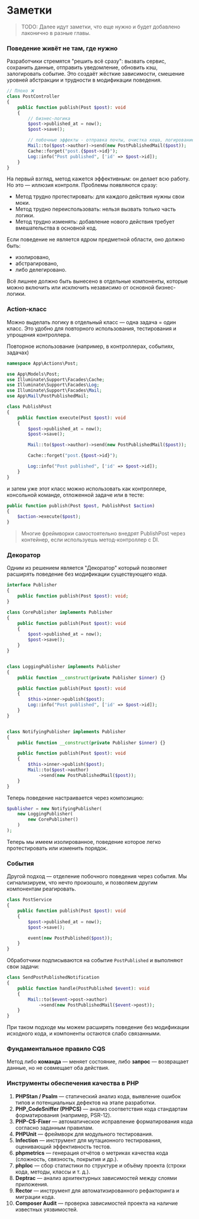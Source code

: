 # Заметки

> TODO: Далее идут заметки, что еще нужно и будет добавлено лаконично в разные главы.

### Поведение живёт не там, где нужно

Разработчики стремятся "решить всё сразу": вызвать сервис, сохранить данные, отправить уведомление, обновить кэш,
залогировать событие. Это создаёт жёсткие зависимости, смешение уровней абстракции и трудности в модификации поведения.

```php
// Плохо ❌
class PostController 
{
    public function publish(Post $post): void
    {
        // бизнес-логика
        $post->published_at = now();
        $post->save();

        // побочные эффекты - отправка почты, очистка кеша, логирование
        Mail::to($post->author)->send(new PostPublishedMail($post));
        Cache::forget("post.{$post->id}");
        Log::info("Post published", ['id' => $post->id]);
    }
}
```

На первый взгляд, метод кажется эффективным: он делает всю работу. 
Но это — иллюзия контроля. Проблемы появляются сразу:

- Метод трудно протестировать: для каждого действия нужны свои моки.
- Метод трудно переиспользовать: нельзя вызвать только часть логики.
- Метод трудно изменять: добавление нового действия требует вмешательства в основной код.


Если поведение не является ядром предметной области, оно должно быть:

- изолировано,
- абстрагировано,
- либо делегировано.

Всё лишнее должно быть вынесено в отдельные компоненты, которые можно включить или исключить независимо от основной бизнес-логики.

### Action-класс

Можно выделать логику в отдельный класс — одна задача = один класс.
Это удобно для повторного использования, тестирования и упрощения контроллера.

Повторное использование (например, в контроллерах, событиях, задачах)

```php
namespace App\Actions\Post;

use App\Models\Post;
use Illuminate\Support\Facades\Cache;
use Illuminate\Support\Facades\Log;
use Illuminate\Support\Facades\Mail;
use App\Mail\PostPublishedMail;

class PublishPost
{
    public function execute(Post $post): void
    {
        $post->published_at = now();
        $post->save();

        Mail::to($post->author)->send(new PostPublishedMail($post));

        Cache::forget("post.{$post->id}");

        Log::info("Post published", ['id' => $post->id]);
    }
}
```

и затем уже этот класс можно использовать как контроллере, консольной команде, отложенной задаче или в тесте:

```php
public function publish(Post $post, PublishPost $action)
{
    $action->execute($post);
}
```

> Многие фреймворки самостоятельно внедрят PublishPost через контейнер, если используешь метод-контроллер с DI.

### Декоратор

Одним из решением является "Декоратор" который позволяет расширять поведение без модификации существующего кода.

```php
interface Publisher
{
    public function publish(Post $post): void;
}

class CorePublisher implements Publisher
{
    public function publish(Post $post): void
    {
        $post->published_at = now();
        $post->save();
    }
}


class LoggingPublisher implements Publisher
{
    public function __construct(private Publisher $inner) {}

    public function publish(Post $post): void
    {
        $this->inner->publish($post);
        Log::info("Post published", ['id' => $post->id]);
    }
}


class NotifyingPublisher implements Publisher
{
    public function __construct(private Publisher $inner) {}

    public function publish(Post $post): void
    {
        $this->inner->publish($post);
        Mail::to($post->author)
            ->send(new PostPublishedMail($post));
    }
}
```

Теперь поведение настраивается через композицию:

```php
$publisher = new NotifyingPublisher(
    new LoggingPublisher(
        new CorePublisher()
    )
);
```


Теперь мы имеем изолированное, поведение которое легко протестировать или изменить порядок.


### События

Другой подход — отделение побочного поведения через события. Мы сигнализируем, что нечто произошло, и позволяем другим компонентам реагировать.

```php
class PostService
{
    public function publish(Post $post): void
    {
        $post->published_at = now();
        $post->save();

        event(new PostPublished($post));
    }
}
```


Обработчики подписываются на событие `PostPublished` и выполняют свои задачи:

```php
class SendPostPublishedNotification
{
    public function handle(PostPublished $event): void
    {
        Mail::to($event->post->author)
            ->send(new PostPublishedMail($event->post));
    }
}
```

При таком подходе мы можем расширять поведение без модификации исходного кода, и компоненты остаются слабо связанными.


### Фундаментальное правило CQS

Метод либо **команда** — меняет состояние, либо **запрос** — возвращает данные, но не совмещает оба действия.

### Инструменты обеспечения качества в PHP

1. **PHPStan / Psalm** — статический анализ кода, выявление ошибок типов и потенциальных дефектов на этапе разработки.
2. **PHP\_CodeSniffer (PHPCS)** — анализ соответствия кода стандартам форматирования (например, PSR-12).
3. **PHP-CS-Fixer** — автоматическое исправление форматирования кода согласно заданным правилам.
4. **PHPUnit** — фреймворк для модульного тестирования.
5. **Infection** — инструмент для мутационного тестирования, оценивающий эффективность тестов.
6. **phpmetrics** — генерация отчётов о метриках качества кода (сложность, связность, покрытия и др.).
7. **phploc** — сбор статистики по структуре и объёму проекта (строки кода, методы, классы и т. д.).
8. **Deptrac** — анализ архитектурных зависимостей между слоями приложения.
9. **Rector** — инструмент для автоматизированного рефакторинга и миграции кода.
10. **Composer Audit** — проверка зависимостей проекта на наличие известных уязвимостей.
